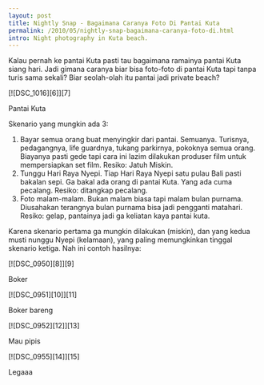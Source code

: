 ```yaml
---
layout: post
title: Nightly Snap - Bagaimana Caranya Foto Di Pantai Kuta
permalink: /2010/05/nightly-snap-bagaimana-caranya-foto-di.html
intro: Night photography in Kuta beach.
---
```

Kalau pernah ke pantai Kuta pasti tau bagaimana ramainya pantai Kuta siang
hari. Jadi gimana caranya biar bisa foto-foto di pantai Kuta tapi tanpa turis
sama sekali? Biar seolah-olah itu pantai jadi private beach?

<div markdown="1" class="border">
[![DSC_1016][6]][7]

   [6]: http://lh3.ggpht.com/_jwSLTQWHss4/S__ZPHBzRTI/AAAAAAAABPc/M80_vDqRpV4/DSC_1016_thumb%5B2%5D.jpg?imgmax=800 (Pantai Kuta siang hari)
   [7]: http://lh6.ggpht.com/_jwSLTQWHss4/S__ZLSn1h2I/AAAAAAAABPY/V_70eLqs6DY/s1600-h/DSC_1016%5B4%5D.jpg

Pantai Kuta
</div>
  
Skenario yang mungkin ada 3:

1. Bayar semua orang buat menyingkir dari pantai. Semuanya. Turisnya, pedagangnya, life guardnya, tukang parkirnya, pokoknya semua orang. Biayanya pasti gede tapi cara ini lazim dilakukan produser film untuk mempersiapkan set film. Resiko: Jatuh Miskin.  
2. Tunggu Hari Raya Nyepi. Tiap Hari Raya Nyepi satu pulau Bali pasti bakalan sepi. Ga bakal ada orang di pantai Kuta. Yang ada cuma pecalang. Resiko: ditangkap pecalang.  
3. Foto malam-malam. Bukan malam biasa tapi malam bulan purnama. Diusahakan terangnya bulan purnama bisa jadi pengganti matahari. Resiko: gelap, pantainya jadi ga keliatan kaya pantai kuta.

Karena skenario pertama ga mungkin dilakukan (miskin), dan yang kedua musti
nunggu Nyepi (kelamaan), yang paling memungkinkan tinggal skenario ketiga. Nah
ini contoh hasilnya:

<div markdown="1" class="border">
[![DSC_0950][8]][9]

   [8]: http://lh3.ggpht.com/_jwSLTQWHss4/S_24tKSVVYI/AAAAAAAABOw/XxAZG3hG-OE/DSC_0950_thumb%5B2%5D.jpg?imgmax=800 (DSC_0950)
   [9]: http://lh3.ggpht.com/_jwSLTQWHss4/S_24rHvVSEI/AAAAAAAABOs/QKwaJWjpb5Q/s1600-h/DSC_0950%5B4%5D.jpg

Boker
</div>

<div markdown="1" class="border">
[![DSC_0951][10]][11]

   [10]: http://lh5.ggpht.com/_jwSLTQWHss4/S_24wwjU2GI/AAAAAAAABO4/xAdLiaSuidA/DSC_0951_thumb%5B3%5D.jpg?imgmax=800 (DSC_0951)
   [11]: http://lh6.ggpht.com/_jwSLTQWHss4/S_24uismmSI/AAAAAAAABO0/RvVA1TV48U8/s1600-h/DSC_0951%5B5%5D.jpg

Boker bareng
</div>

<div markdown="1" class="border">
[![DSC_0952][12]][13]

   [12]: http://lh4.ggpht.com/_jwSLTQWHss4/S_24z0JnxQI/AAAAAAAABPA/nMe-ASQ4ezY/DSC_0952_thumb%5B2%5D.jpg?imgmax=800 (DSC_0952)
   [13]: http://lh3.ggpht.com/_jwSLTQWHss4/S_24yf4A3oI/AAAAAAAABO8/BHRuIt7MzqE/s1600-h/DSC_0952%5B4%5D.jpg

Mau pipis
</div>

<div markdown="1" class="border">
[![DSC_0955][14]][15]

   [14]: http://lh5.ggpht.com/_jwSLTQWHss4/S_243S8-kuI/AAAAAAAABPI/IE0y4gAHHg8/DSC_0955_thumb%5B2%5D.jpg?imgmax=800 (DSC_0955)
   [15]: http://lh5.ggpht.com/_jwSLTQWHss4/S_241Go3E6I/AAAAAAAABPE/rsbeHOARZ0w/s1600-h/DSC_0955%5B4%5D.jpg

Legaaa
</div>
